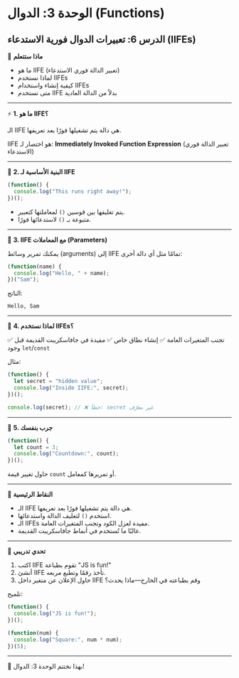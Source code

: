 # الوحدة 3: الدوال (Functions)

## الدرس 6: تعبيرات الدوال فورية الاستدعاء (IIFEs)

🧠 **ماذا ستتعلم**
*	ما هو IIFE (تعبير الدالة فوري الاستدعاء)
*	لماذا نستخدم IIFEs
*	كيفية إنشاء واستخدام IIFEs
*	متى نستخدم IIFE بدلاً من الدالة العادية

---

⚡ **1. ما هو IIFE؟**

الـ IIFE هي دالة يتم تشغيلها فورًا بعد تعريفها.

IIFE هو اختصار لـ:
**Immediately Invoked Function Expression** (تعبير الدالة فوري الاستدعاء)

---

🔄 **2. البنية الأساسية لـ IIFE**

```javascript
(function() {
  console.log("This runs right away!");
})();
```
*	يتم تغليفها بين قوسين `()` لمعاملتها كتعبير.
*	متبوعة بـ `()` لاستدعائها فورًا.

---

🔧 **3. IIFE مع المعاملات (Parameters)**

يمكنك تمرير وسائط (arguments) إلى IIFE تمامًا مثل أي دالة أخرى:
```javascript
(function(name) {
  console.log("Hello, " + name);
})("Sam");
```

الناتج:
```
Hello, Sam
```

---

🧼 **4. لماذا نستخدم IIFEs؟**

✅ تجنب المتغيرات العامة
✅ إنشاء نطاق خاص
✅ مفيدة في جافاسكريبت القديمة قبل وجود `let`/`const`

مثال:
```javascript
(function() {
  let secret = "hidden value";
  console.log("Inside IIFE:", secret);
})();

console.log(secret); // ❌ خطأ: secret غير معرّف
```

---

🧪 **5. جرب بنفسك**
```javascript
(function() {
  let count = 3;
  console.log("Countdown:", count);
})();
```
حاول تغيير قيمة `count` أو تمريرها كمعامل.

---

🧠 **النقاط الرئيسية**
*	الـ IIFE هي دالة يتم تشغيلها فورًا بعد تعريفها.
*	استخدم `()` لتغليف الدالة واستدعائها.
*	الـ IIFEs مفيدة لعزل الكود وتجنب المتغيرات العامة.
*	غالبًا ما تُستخدم في أنماط جافاسكريبت القديمة.

---

🧪 **تحدي تدريبي**
1.	اكتب IIFE تقوم بطباعة "JS is fun!"
2.	أنشئ IIFE تأخذ رقمًا وتطبع مربعه.
3.	حاول الإعلان عن متغير داخل IIFE وقم بطباعته في الخارج—ماذا يحدث؟

تلميح:
```javascript
(function() {
  console.log("JS is fun!");
})();

(function(num) {
  console.log("Square:", num * num);
})(5);
```

---

🎉 بهذا نختتم الوحدة 3: الدوال!